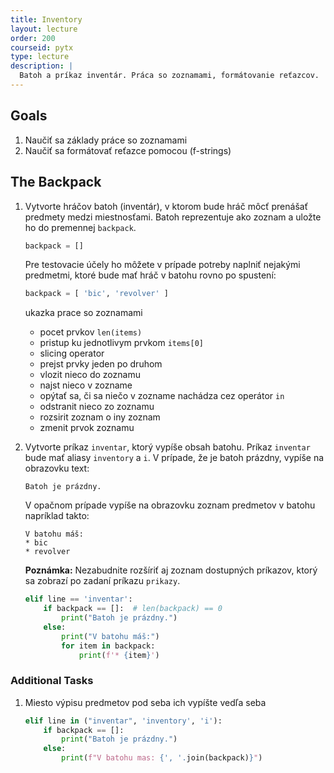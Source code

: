 ```yaml
---
title: Inventory
layout: lecture
order: 200
courseid: pytx
type: lecture
description: |
  Batoh a príkaz inventár. Práca so zoznamami, formátovanie reťazcov.
---
```


## Goals

1. Naučiť sa základy práce so zoznamami
2. Naučiť sa formátovať reťazce pomocou (f-strings)

## The Backpack

1. Vytvorte hráčov batoh (inventár), v ktorom bude hráč môcť prenášať predmety medzi miestnosťami. Batoh reprezentuje ako zoznam a uložte ho do premennej `backpack`.

    ```python
    backpack = []
    ```

    Pre testovacie účely ho môžete v prípade potreby naplniť nejakými predmetmi, ktoré bude mať hráč v batohu rovno po spustení:

    ```python
    backpack = [ 'bic', 'revolver' ]
    ```

    ukazka prace so zoznamami

    * pocet prvkov `len(items)`
    * pristup ku jednotlivym prvkom `items[0]`
    * slicing operator
    * prejst prvky jeden po druhom
    * vlozit nieco do zoznamu
    * najst nieco v zozname
    * opýtať sa, či sa niečo v zozname nachádza cez operátor `in`
    * odstranit nieco zo zoznamu
    * rozsirit zoznam o iny zoznam
    * zmenit prvok zoznamu


2. Vytvorte príkaz `inventar`, ktorý vypíše obsah batohu. Príkaz `inventar` bude mať aliasy `inventory` a `i`. V prípade, že je batoh prázdny, vypíše na obrazovku text:

   ```
   Batoh je prázdny.
   ```

   V opačnom prípade vypíše na obrazovku zoznam predmetov v batohu napríklad takto:

   ```
   V batohu máš:
   * bic
   * revolver
   ```

   **Poznámka:** Nezabudnite rozšíriť aj zoznam dostupných príkazov, ktorý sa zobrazí po zadaní príkazu `prikazy`.

   ```python
   elif line == 'inventar':
       if backpack == []:  # len(backpack) == 0
           print("Batoh je prázdny.")
       else:
           print("V batohu máš:")
           for item in backpack:
               print(f'* {item}')
   ```



### Additional Tasks

1. Miesto výpisu predmetov pod seba ich vypíšte vedľa seba

   ```python
   elif line in ("inventar", 'inventory', 'i'):
       if backpack == []:
           print("Batoh je prázdny.")
       else:
           print(f"V batohu mas: {', '.join(backpack)}")
   ```
